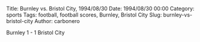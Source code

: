 Title: Burnley vs. Bristol City, 1994/08/30
Date: 1994/08/30 00:00
Category: sports
Tags: football, football scores, Burnley, Bristol City
Slug: burnley-vs-bristol-city
Author: carbonero


Burnley 1 - 1 Bristol City
